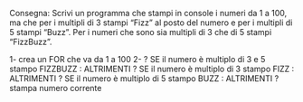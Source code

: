 Consegna:
Scrivi un programma che stampi in console i numeri da 1 a 100, ma che per i multipli di 3 stampi “Fizz” al posto del numero e per i multipli di 5 stampi “Buzz”. Per i numeri che sono sia multipli di 3 che di 5 stampi “FizzBuzz”.

1- crea un FOR che va da 1 a 100
2- ? SE il numero è multiplo di 3 e 5 stampo FIZZBUZZ
   : ALTRIMENTI ? SE il numero è multiplo di 3 stampo FIZZ
   : ALTRIMENTI ? SE il numero è multiplo di 5 stampo BUZZ
   : ALTRIMENTI ? stampa numero corrente